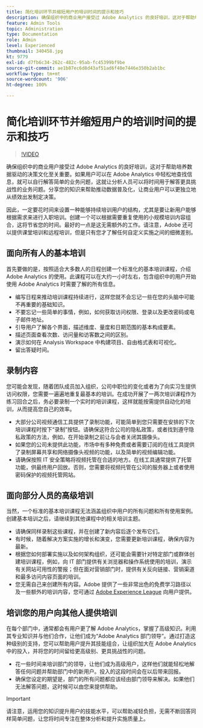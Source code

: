 ```yaml
---
title: 简化培训环节并缩短用户的培训时间的提示和技巧
description: 确保组织中的商业用户接受过 Adobe Analytics 的良好培训，这对于帮助培养数据驱动的决策文化至关重要。如果用户可以在 Adobe Analytics 中轻松地查找信息，就可以自行解答简单的业务问题，这就让分析人员可以将时间用于解答更具挑战性的业务问题。分享您的知识来帮助推动数据普及化，让商业用户可以更独立地从绩效出发制定决策。
feature: Admin Tools
topic: Administration
type: Documentation
role: Admin
level: Experienced
thumbnail: 340458.jpg
kt: 9779
exl-id: d7fb6c34-262c-482c-95ab-fc45399bf9be
source-git-commit: ae1b87ec6d8d43af51ad6f40e7446e350b2ab1bc
workflow-type: tm+mt
source-wordcount: '906'
ht-degree: 100%

---
```


# 简化培训环节并缩短用户的培训时间的提示和技巧

>[!VIDEO](https://video.tv.adobe.com/v/340458/?quality=12&learn=on)

确保组织中的商业用户接受过 Adobe Analytics 的良好培训，这对于帮助培养数据驱动的决策文化至关重要。如果用户可以在 Adobe Analytics 中轻松地查找信息，就可以自行解答简单的业务问题，这就让分析人员可以将时间用于解答更具挑战性的业务问题。分享您的知识来帮助推动数据普及化，让商业用户可以更独立地从绩效出发制定决策。

因此，一定要花时间来设置一种能够持续培训用户的结构，尤其是要让新用户能够根据需求来进行入职培训。创建一个可以根据需要重复使用的小规模培训内容组合，这将节省您的时间。最好的一点是这无需额外的工作。请注意，Adobe 还可以提供课堂培训和远程培训，但是只有您才了解任何自定义实施之间的细微差别。


## 面向所有人的基本培训

首先要做的是，按照适合大多数人的日程创建一个标准化的基本培训课程，介绍 Adobe Analytics 的使用。此课程可以在大约一小时左右，包含组织中的用户开始使用 Adobe Analytics 时需要了解的所有信息。

* 编写日程来推动培训课程持续进行，这样您就不会忘记一些在您的头脑中可能不再重要的基础知识。
* 不要忘记一些简单的事情，例如，如何获取访问权限、登录以及更改密码或电子邮件地址。
* 引导用户了解各个界面，描述维度、量度和日期范围的基本构成要素。
* 描述页面查看次数、访问量和访客数之间的区别。
* 演示如何在 Analysis Workspace 中构建项目、自由格式表和可视化。
* 留出答疑时间。

## 录制内容

您可能会发现，随着团队成员加入组织，公司中职位的变化或者为了向实习生提供访问权限，您需要一遍遍地重复最基本的培训。在成功开展了一两次培训课程作为练习回合之后，务必要录制一个实时的培训课程，这样就能按需提供自动化的培训，从而提高您自己的效率。

* 大部分公司视频通信工具提供了录制功能，可能简单到您只需要在安排的下次培训课程时按下“录制”按钮。请确保这符合公司的隐私政策，或者找到遵守隐私政策的方法，例如，在开始录制之前让与会者关闭其摄像头。
* 如果您的公司未提供此功能，市场中有多种免费或者需要订阅的在线工具提供了录制屏幕共享和网络摄像头视频的功能，以及简单的视频编辑功能。
* 请确保按照 IT 安全策略将视频托管在合适的地方。在线工具通常提供了托管功能，供最终用户回放。否则，您需要将视频托管在公司的服务器上或者使用密码保护的视频托管网站。

## 面向部分人员的高级培训

当然，一个标准的基本培训课程无法涵盖组织中用户的所有问题和所有使用案例。创建基本培训之后，请继续到其他课程中的相关培训主题。

* 请确保同样录制这些课程，并在创建了新内容后逐个发布它们。
* 有时候，随着解决方案实施的增长和演变，您需要更新培训课程，确保内容为最新。
* 根据您如何部署实施以及如何架构组织，还可能会需要针对特定部门或群体创建培训课程，例如，向 IT 部门提供有关浏览器和操作系统使用的培训，演示有关网站可用性的警报；但在面对营销部门时，提供有关反向链接、营销渠道和最多访问内容页面的培训。
* 您无需自己来创建所有内容。Adobe 提供了一些非常出色的免费学习路径以及一些额外的培训内容，您可通过 [Adobe Experience League](https://experienceleague.adobe.com/docs/analytics.html?lang=zh-Hans) 向用户提供。



## 培训您的用户向其他人提供培训

在每个部门中，通常都会有用户更了解 Adobe Analytics，掌握了高级知识。利用其专业知识并与他们合作，让他们成为“Adobe Analytics 部门领导”。通过打造这种级别的支持，您可以帮助用户提升其技能组合，让组织加大在 Adobe Analytics 中的投入，并将您的时间留给更高级别、更具挑战性的问题。

* 花一些时间来培训部门的领导，让他们成为高级用户，这样他们就能轻松地解答任何问题并帮助部门中的新用户。投入的这段时间会在以后带来回报。
* 确保您设定的期望是，部门的所有问题都应该经由部门领导来解决。如果他们无法解答问题，这时候可以由您来提供帮助。

>[!IMPORTANT]
>
>请注意，运用您的知识提升用户的技能水平，可以帮助减轻负担，无需不断回答同样简单问题，让您将时间专注在整体分析和提升实施质量上。
